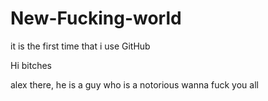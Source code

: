 # New-Fucking-world
it is the first time that i use GitHub

Hi bitches 

alex there, he is a guy who is a notorious wanna fuck you all
